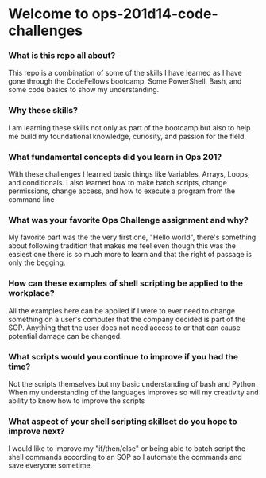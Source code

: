 # Welcome to ops-201d14-code-challenges


### What is this repo all about?
This repo is a combination of some of the skills I have learned as I have gone through the CodeFellows bootcamp. Some PowerShell, Bash, and some code basics to show my understanding.

### Why these skills?
I am learning these skills not only as part of the bootcamp but also to help me build my foundational knowledge, curiosity, and passion for the field.

### What fundamental concepts did you learn in Ops 201?

With these challenges I learned basic things like Variables, Arrays, Loops, and conditionals. I also learned how to make batch scripts, change permissions, change access, and how to execute a program from the command line

### What was your favorite Ops Challenge assignment and why?
    
My favorite part was the the very first one, "Hello world", there's something about following tradition that makes me feel even though this was the easiest one there is so much more to learn and that the right of passage is only the begging.

### How can these examples of shell scripting be applied to the workplace?

All the examples here can be applied if I were to ever need to change something on a user's computer that the company decided is part of the SOP. Anything that the user does not need access to or that can cause potential damage can be changed.    
    
### What scripts would you continue to improve if you had the time?

Not the scripts themselves but my basic understanding of bash and Python. When my understanding of the languages improves so will my creativity and ability to know how to improve the scripts

### What aspect of your shell scripting skillset do you hope to improve next?

I would like to improve my "if/then/else" or being able to batch script the shell commands according to an SOP so I automate the commands and save everyone sometime.